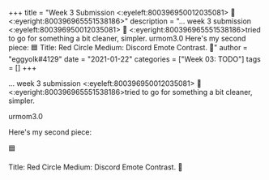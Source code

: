 +++
title = "Week 3 Submission <:eyeleft:800396950012035081> 👄 <:eyeright:800396965551538186>"
description = "... week 3 submission <:eyeleft:800396950012035081> 👄 <:eyeright:800396965551538186>tried to go for something a bit cleaner, simpler.   urmom3.0  Here's my second piece:   🟦   Title: Red Circle Medium: Discord Emote Contrast. 🙏"
author = "eggyolk#4129"
date = "2021-01-22"
categories = ["Week 03: TODO"]
tags = []
+++

... week 3 submission <:eyeleft:800396950012035081> 👄 <:eyeright:800396965551538186>tried to go for something a bit cleaner, simpler. 

urmom3.0

Here's my second piece: 

🟦 

Title: Red Circle
Medium: Discord Emote
Contrast. 🙏
